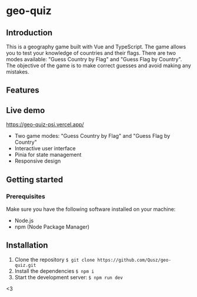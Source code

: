 # geo-quiz

## Introduction

This is a geography game built with Vue and TypeScript. The game allows you to test your knowledge of countries and their flags. There are two modes available: "Guess Country by Flag" and "Guess Flag by Country". The objective of the game is to make correct guesses and avoid making any mistakes.

## Features

## Live demo

https://geo-quiz-psi.vercel.app/

- Two game modes: "Guess Country by Flag" and "Guess Flag by Country"
- Interactive user interface
- Pinia for state management
- Responsive design

## Getting started

### Prerequisites

Make sure you have the following software installed on your machine:

- Node.js
- npm (Node Package Manager)

## Installation

1. Clone the repository ```$ git clone https://github.com/Qusz/geo-quiz.git```
2. Install the dependencies ```$ npm i```
3. Start the development server: ```$ npm run dev```

<3
